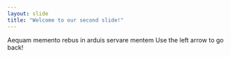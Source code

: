 ```yaml
---
layout: slide
title: "Welcome to our second slide!"
---
```

Aequam memento rebus in arduis servare mentem
Use the left arrow to go back!
